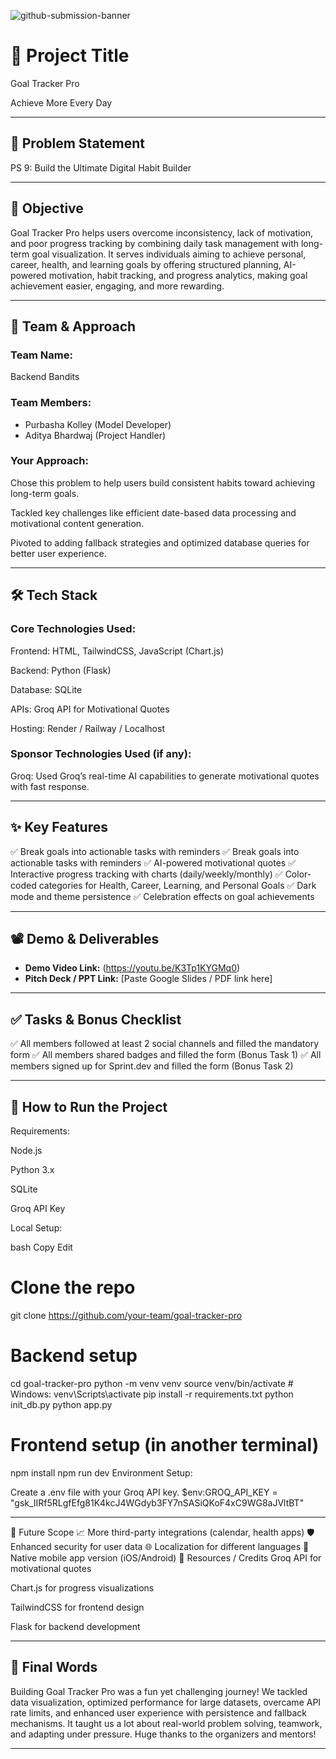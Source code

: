 ![github-submission-banner](https://github.com/user-attachments/assets/a1493b84-e4e2-456e-a791-ce35ee2bcf2f)

# 🚀 Project Title

Goal Tracker Pro

Achieve More Every Day

---

## 📌 Problem Statement

PS 9: Build the Ultimate Digital Habit Builder

---

## 🎯 Objective

Goal Tracker Pro helps users overcome inconsistency, lack of motivation, and poor progress tracking by combining daily task management with long-term goal visualization.
It serves individuals aiming to achieve personal, career, health, and learning goals by offering structured planning, AI-powered motivation, habit tracking, and progress analytics, making goal achievement easier, engaging, and more rewarding.

---

## 🧠 Team & Approach

### Team Name:  
Backend Bandits

### Team Members:  
- Purbasha Kolley (Model Developer)  
- Aditya Bhardwaj (Project Handler)

### Your Approach:  
Chose this problem to help users build consistent habits toward achieving long-term goals.

Tackled key challenges like efficient date-based data processing and motivational content generation.

Pivoted to adding fallback strategies and optimized database queries for better user experience.
  

---

## 🛠️ Tech Stack

### Core Technologies Used:

Frontend: HTML, TailwindCSS, JavaScript (Chart.js)

Backend: Python (Flask)

Database: SQLite

APIs: Groq API for Motivational Quotes

Hosting: Render / Railway / Localhost


### Sponsor Technologies Used (if any):

Groq: Used Groq’s real-time AI capabilities to generate motivational quotes with fast response.
  
---

## ✨ Key Features
✅ Break goals into actionable tasks with reminders
✅ Break goals into actionable tasks with reminders
✅ AI-powered motivational quotes
✅ Interactive progress tracking with charts (daily/weekly/monthly)
✅ Color-coded categories for Health, Career, Learning, and Personal Goals
✅ Dark mode and theme persistence
✅ Celebration effects on goal achievements

---

## 📽️ Demo & Deliverables

- **Demo Video Link:** (https://youtu.be/K3Tp1KYGMq0)  
- **Pitch Deck / PPT Link:** [Paste Google Slides / PDF link here]  

---

## ✅ Tasks & Bonus Checklist

✅ All members followed at least 2 social channels and filled the mandatory form
✅ All members shared badges and filled the form (Bonus Task 1)
✅ All members signed up for Sprint.dev and filled the form (Bonus Task 2)

---

## 🧪 How to Run the Project

Requirements:

Node.js

Python 3.x

SQLite

Groq API Key

Local Setup:

bash
Copy
Edit
# Clone the repo
git clone https://github.com/your-team/goal-tracker-pro

# Backend setup
cd goal-tracker-pro
python -m venv venv
source venv/bin/activate   # Windows: venv\Scripts\activate
pip install -r requirements.txt
python init_db.py
python app.py

# Frontend setup (in another terminal)
npm install
npm run dev
Environment Setup:

Create a .env file with your Groq API key.
$env:GROQ_API_KEY = "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"

---

🧬 Future Scope
📈 More third-party integrations (calendar, health apps)
🛡️ Enhanced security for user data
🌐 Localization for different languages
📲 Native mobile app version (iOS/Android)
📎 Resources / Credits
Groq API for motivational quotes

Chart.js for progress visualizations

TailwindCSS for frontend design

Flask for backend development

---

## 🏁 Final Words

Building Goal Tracker Pro was a fun yet challenging journey!
We tackled data visualization, optimized performance for large datasets, overcame API rate limits, and enhanced user experience with persistence and fallback mechanisms.
It taught us a lot about real-world problem solving, teamwork, and adapting under pressure. Huge thanks to the organizers and mentors!


---

